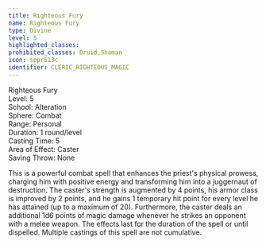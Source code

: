 ```yaml
---
title: Righteous Fury
name: Righteous Fury
type: Divine
level: 5
highlighted_classes: 
prohibited_classes: Druid,Shaman
icon: sppr513c
identifier: CLERIC_RIGHTEOUS_MAGIC
---
```

Righteous Fury  
Level: 5  
School: Alteration  
Sphere: Combat  
Range: Personal  
Duration: 1 round/level  
Casting Time: 5  
Area of Effect: Caster  
Saving Throw: None  
  
This is a powerful combat spell that enhances the priest's physical prowess, charging him with positive energy and transforming him into a juggernaut of destruction. The caster's strength is augmented by 4 points, his armor class is improved by 2 points, and he gains 1 temporary hit point for every level he has attained (up to a maximum of 20). Furthermore, the caster deals an additional 1d6 points of magic damage whenever he strikes an opponent with a melee weapon. The effects last for the duration of the spell or until dispelled. Multiple castings of this spell are not cumulative.  
